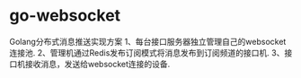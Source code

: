 # go-websocket
Golang分布式消息推送实现方案
1、每台接口服务器独立管理自己的websocket连接池.
2、管理机通过Redis发布订阅模式将消息发布到订阅频道的接口机.
3、接口机接收消息，发送给websocket连接的设备.
